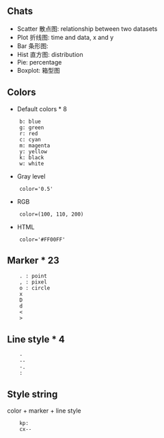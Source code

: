 ## Chats
- Scatter 散点图: relationship between two datasets
- Plot 折线图: time and data, x and y
- Bar 条形图: 
- Hist 直方图: distribution
- Pie: percentage
- Boxplot: 箱型图


## Colors
- Default colors * 8
```
    b: blue
    g: green
    r: red
    c: cyan
    m: magenta
    y: yellow
    k: black
    w: white
```
- Gray level
```
    color='0.5'
```
- RGB
```
    color=(100, 110, 200)
```
- HTML
```
    color='#FF00FF'
```

## Marker * 23
```
    . : point
    , : pixel
    o : circle
    x
    D
    d
    <
    >
```
## Line style * 4
```
    -
    --
    -.
    :
```

## Style string
color + marker + line style
```
    kp:
    cx--
```